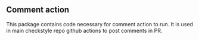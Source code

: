 ## Comment action

This package contains code necessary for comment action to run. It is used in main checkstyle repo github actions to post comments in PR.
